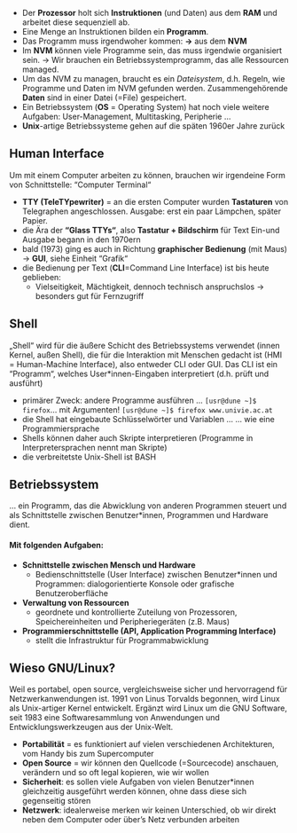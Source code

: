* Der __Prozessor__ holt sich __Instruktionen__ (und Daten) aus dem __RAM__ und arbeitet diese sequenziell ab. 
* Eine Menge an Instruktionen bilden ein __Programm__. 
* Das Programm muss irgendwoher kommen: __→__ aus dem __NVM__ 
* Im __NVM__ können viele Programme sein, das muss irgendwie organisiert sein. → Wir brauchen ein Betriebssystemprogramm, das alle Ressourcen managed. 
* Um das NVM zu managen, braucht es ein _Dateisystem_, d.h. Regeln, wie Programme und Daten im NVM gefunden werden. Zusammengehörende __Daten__ sind in einer Datei (=File) gespeichert. 
* Ein Betriebssystem (__OS__ = Operating System) hat noch viele weitere Aufgaben: User-Management, Multitasking, Peripherie … 
* __Unix__-artige Betriebssysteme gehen auf die späten 1960er Jahre zurück

## Human Interface

Um mit einem Computer arbeiten zu können, brauchen wir irgendeine Form von Schnittstelle: “Computer Terminal“ 
* __TTY (TeleTYpewriter)__ = an die ersten Computer wurden __Tastaturen__ von Telegraphen angeschlossen. Ausgabe: erst ein paar Lämpchen, später Papier. 
* die Ära der __“Glass TTYs“__, also __Tastatur + Bildschirm__ für Text Ein-und Ausgabe begann in den 1970ern 
* bald (1973) ging es auch in Richtung __graphischer Bedienung__ (mit Maus) → __GUI__, siehe Einheit “Grafik“ 
* die Bedienung per Text (__CLI__=Command Line Interface) ist bis heute geblieben:
	* Vielseitigkeit, Mächtigkeit, dennoch technisch anspruchslos → besonders gut für Fernzugriff

## Shell
„Shell“ wird für die äußere Schicht des Betriebssystems verwendet (innen Kernel, außen Shell), die für die Interaktion mit Menschen gedacht ist (HMI = Human-Machine Interface), also entweder CLI oder GUI. Das CLI ist ein “Programm“, welches User*innen-Eingaben interpretiert (d.h. prüft und ausführt)
* primärer Zweck: andere Programme ausführen ... `[usr@dune ~]$ firefox`… mit Argumenten! `[usr@dune ~]$ firefox www.univie.ac.at`
* die Shell hat eingebaute Schlüsselwörter und Variablen … … wie eine Programmiersprache 
* Shells können daher auch Skripte interpretieren (Programme in Interpretersprachen nennt man Skripte) 
* die verbreitetste Unix-Shell ist BASH

## Betriebssystem
… ein Programm, das die Abwicklung von anderen Programmen steuert und als Schnittstelle zwischen Benutzer*innen, Programmen und Hardware dient.

#### Mit folgenden Aufgaben:
* __Schnittstelle zwischen Mensch und Hardware__
	* Bedienschnittstelle (User Interface) zwischen Benutzer*innen und Programmen: dialogorientierte Konsole oder grafische Benutzeroberfläche 
* __Verwaltung von Ressourcen__
	* geordnete und kontrollierte Zuteilung von Prozessoren, Speichereinheiten und Peripheriegeräten (z.B. Maus) 
* __Programmierschnittstelle (API, Application Programming Interface)__
	* stellt die Infrastruktur für Programmabwicklung

## Wieso GNU/Linux?
Weil es portabel, open source, vergleichsweise sicher und hervorragend für Netzwerkanwendungen ist. 1991 von Linus Torvalds begonnen, wird Linux als Unix-artiger Kernel entwickelt. Ergänzt wird Linux um die GNU Software, seit 1983 eine Softwaresammlung von Anwendungen und Entwicklungswerkzeugen aus der Unix-Welt.
* __Portabilität__ = es funktioniert auf vielen verschiedenen Architekturen, vom Handy bis zum Supercomputer
* __Open Source__ = wir können den Quellcode (=Sourcecode) anschauen, verändern und so oft legal kopieren, wie wir wollen
* __Sicherheit__: es sollen viele Aufgaben von vielen Benutzer*innen gleichzeitig ausgeführt werden können, ohne dass diese sich gegenseitig stören
* __Netzwerk__: idealerweise merken wir keinen Unterschied, ob wir direkt neben dem Computer oder über’s Netz verbunden arbeiten

